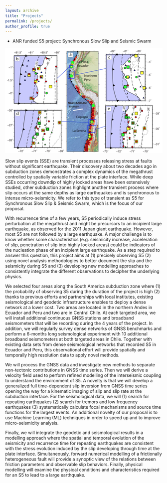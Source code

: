 ```yaml
---
layout: archive
title: "Projects"
permalink: /projects/
author_profile: true
---
```


* ANR funded S5 project: Synchronous Slow Slip and Seismic Swarm

<img src='/images/target_areas_s5.png'>

Slow slip events (SSE) are transient processes releasing stress at faults without significant earthquake. Their discovery about two decades ago in subduction zones demonstrates a complex dynamics of the megathrust controlled by spatially variable friction at the plate interface. While deep SSEs occurring downdip of highly locked areas have been extensively studied, other subduction zones highlight another transient process where slip occurs at the same depths as large earthquakes and is synchronous to intense micro-seismicity. We refer to this type of transient as S5 for Synchronous Slow Slip & Seismic Swarm, which is the focus of our proposal.

With recurrence time of a few years, S5 periodically induce stress perturbation at the megathrust and might be precursors to an incipient large earthquake, as observed for the 2011 Japan giant earthquake. However, most S5 are not followed by a large earthquake. A major challenge is to know whether some characteristics (e.g. seismicity increase, acceleration of slip, penetration of slip into highly locked areas) could be indicators of the nucleation phase of an incipient large earthquake. As a step required to answer this question, this project aims at (1) precisely observing S5 (2) using novel analysis methodologies to better document the slip and the seismicity during S5 and (3) developing new modelling approaches to consistently integrate the different observations to decipher the underlying physics.

We selected four areas along the South America subduction zone where (1) the probability of observing S5 during the duration of the project is high (2) thanks to previous efforts and partnerships with local institutes, existing seismological and geodetic infrastructure enables to deploy a dense network at a lower cost. Two areas are located in the northern Andes in Ecuador and Peru and two are in Central Chile. At each targeted area, we will install additional continuous GNSS stations and broadband seismometers that will be recording during the 4 years of the project. In addition, we will regularly survey dense networks of GNSS benchmarks and perform a 6-months long seismological experiment with 10 additional broadband seismometers at both targeted areas in Chile. Together with existing data sets from dense seismological networks that recorded S5 in Ecuador and Peru, this observational effort will provide spatially and temporally high resolution data to apply novel methods.

We will process the GNSS data and investigate new methods to separate non-tectonic contributions in GNSS time series. Then we will derive a velocity field used to perform refined modelling of the interseismic coupling to understand the environment of S5. A novelty is that we will develop a generalized full time-dependent slip inversion from GNSS time series opening the way for a kinematic imaging of slip and slip rate at the subduction interface.
For the seismological data, we will (1) search for repeating earthquakes (2) search for tremors and low frequency earthquakes (3) systematically calculate focal mechanisms and source time functions for the largest events. An additional novelty of our proposal is to use Machine Learning (ML) techniques in order to speed up and to improve micro-seismicity analysis.

Finally, we will integrate the geodetic and seismological results in a modelling approach where the spatial and temporal evolution of the seismicity and recurrence time for repeating earthquakes are consistent with the stress evolution induced by the slip developing through time at the plate interface. Simultaneously, forward numerical modelling of a frictionally heterogeneous fault will provide a synoptic view of the relations between friction parameters and observable slip behaviors. Finally, physical modelling will examine the physical conditions and characteristics required for an S5 to lead to a large earthquake.
